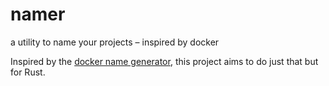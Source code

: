 # namer
a utility to name your projects – inspired by docker

Inspired by the [docker name generator](https://github.com/moby/moby/blob/master/pkg/namesgenerator/names-generator.go), this project aims to do just that but for Rust.
